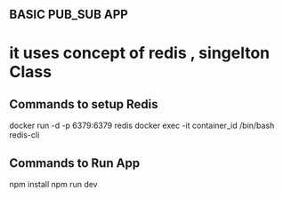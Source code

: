## BASIC PUB_SUB APP
# it uses concept of redis , singelton Class

## Commands to setup Redis 
  docker run -d -p 6379:6379 redis
  docker exec -it container_id /bin/bash
  redis-cli

## Commands to Run App
npm install
npm run dev
 
